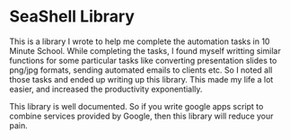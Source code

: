 # SeaShell Library

This is a library I wrote to help me complete the automation tasks in 10 Minute School. While completing the tasks, I found myself writting similar functions
for some particular tasks like converting presentation slides to png/jpg formats, sending automated emails to clients etc. So I noted all those tasks and ended
up writing up this library. This made my life a lot easier, and increased the productivity exponentially.

This library is well documented. So if you write google apps script to combine services provided by Google, then this library will reduce your pain.
